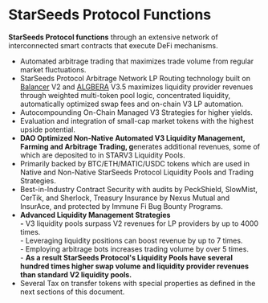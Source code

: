 # StarSeeds Protocol Functions

**StarSeeds Protocol functions** through an extensive network of interconnected smart contracts that execute DeFi mechanisms.

* Automated arbitrage trading that maximizes trade volume from regular market fluctuations.
* StarSeeds Protocol Arbitrage Network LP Routing technology built on [Balancer](https://docs.balancer.fi/concepts/overview/basics.html) V2 and [ALGBERA](https://algebra.finance/) V3.5 maximizes liquidity provider revenues through weighted multi-token pool logic, concentrated liquidity, automatically optimized swap fees and on-chain V3 LP automation.&#x20;
* Autocompounding On-Chain Managed V3 Strategies for higher yields.
* Evaluation and integration of small-cap market tokens with the highest upside potential.&#x20;
* **DAO Optimized Non-Native Automated V3 Liquidity Management, Farming and Arbitrage Trading, g**enerates additional revenues, some of which are deposited to in STARV3 Liquidity Pools.&#x20;
* Primarily backed by BTC/ETH/MATIC/USDC tokens which are used in Native and Non-Native StarSeeds Protocol Liquidity Pools and Trading Strategies.&#x20;
* Best-in-Industry Contract Security with audits by PeckShield, SlowMist, CerTik, and Sherlock, Treasury Insurance by Nexus Mutual and InsurAce, and protected by Immune Fi Bug Bounty Programs.&#x20;
* **Advanced Liquidity Management Strategies**\
  **-** V3 liquidity pools surpass V2 revenues for LP providers by up to 4000 times. \
  \- Leveraging liquidity positions can boost revenue by up to 7 times.\
  \- Employing arbitrage bots increases trading volume by over 5 times.\
  \- **As a result StarSeeds Protocol's Liquidity Pools have several hundred times higher swap volume and liquidity provider revenues than standard V2 liquidity pools.**&#x20;
* Several Tax on transfer tokens with special properties as defined in the next sections of this document.

